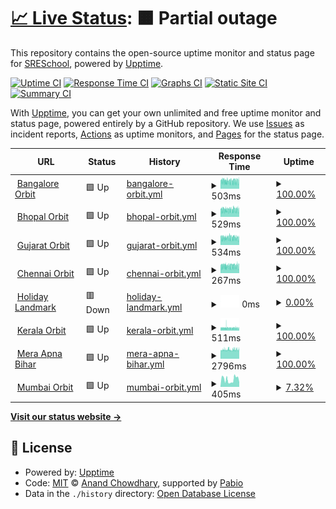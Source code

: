 # [📈 Live Status](https://SRESchool.github.io/All-HolidayLandmark-Websites-Uptime-Monitor): <!--live status--> **🟧 Partial outage**

This repository contains the open-source uptime monitor and status page for [SRESchool](https://SRESchool.github.io/All-HolidayLandmark-Websites-Uptime-Monitor), powered by [Upptime](https://github.com/upptime/upptime).

[![Uptime CI](https://github.com/SRESchool/All-HolidayLandmark-Websites-Uptime-Monitor/workflows/Uptime%20CI/badge.svg)](https://github.com/SRESchool/All-HolidayLandmark-Websites-Uptime-Monitor/actions?query=workflow%3A%22Uptime+CI%22)
[![Response Time CI](https://github.com/SRESchool/All-HolidayLandmark-Websites-Uptime-Monitor/workflows/Response%20Time%20CI/badge.svg)](https://github.com/SRESchool/All-HolidayLandmark-Websites-Uptime-Monitor/actions?query=workflow%3A%22Response+Time+CI%22)
[![Graphs CI](https://github.com/SRESchool/All-HolidayLandmark-Websites-Uptime-Monitor/workflows/Graphs%20CI/badge.svg)](https://github.com/SRESchool/All-HolidayLandmark-Websites-Uptime-Monitor/actions?query=workflow%3A%22Graphs+CI%22)
[![Static Site CI](https://github.com/SRESchool/All-HolidayLandmark-Websites-Uptime-Monitor/workflows/Static%20Site%20CI/badge.svg)](https://github.com/SRESchool/All-HolidayLandmark-Websites-Uptime-Monitor/actions?query=workflow%3A%22Static+Site+CI%22)
[![Summary CI](https://github.com/SRESchool/All-HolidayLandmark-Websites-Uptime-Monitor/workflows/Summary%20CI/badge.svg)](https://github.com/SRESchool/All-HolidayLandmark-Websites-Uptime-Monitor/actions?query=workflow%3A%22Summary+CI%22)

With [Upptime](https://upptime.js.org), you can get your own unlimited and free uptime monitor and status page, powered entirely by a GitHub repository. We use [Issues](https://github.com/SRESchool/All-HolidayLandmark-Websites-Uptime-Monitor/issues) as incident reports, [Actions](https://github.com/SRESchool/All-HolidayLandmark-Websites-Uptime-Monitor/actions) as uptime monitors, and [Pages](https://SRESchool.github.io/All-HolidayLandmark-Websites-Uptime-Monitor) for the status page.

<!--start: status pages-->
<!-- This summary is generated by Upptime (https://github.com/upptime/upptime) -->
<!-- Do not edit this manually, your changes will be overwritten -->
<!-- prettier-ignore -->
| URL | Status | History | Response Time | Uptime |
| --- | ------ | ------- | ------------- | ------ |
| <img alt="" src="https://icons.duckduckgo.com/ip3/bangaloreorbit.com.ico" height="13"> [Bangalore Orbit](https://bangaloreorbit.com) | 🟩 Up | [bangalore-orbit.yml](https://github.com/SRESchool/All-HolidayLandmark-Websites-Uptime-Monitor/commits/HEAD/history/bangalore-orbit.yml) | <details><summary><img alt="Response time graph" src="./graphs/bangalore-orbit/response-time-week.png" height="20"> 503ms</summary><br><a href="https://SRESchool.github.io/All-HolidayLandmark-Websites-Uptime-Monitor/history/bangalore-orbit"><img alt="Response time 503" src="https://img.shields.io/endpoint?url=https%3A%2F%2Fraw.githubusercontent.com%2FSRESchool%2FAll-HolidayLandmark-Websites-Uptime-Monitor%2FHEAD%2Fapi%2Fbangalore-orbit%2Fresponse-time.json"></a><br><a href="https://SRESchool.github.io/All-HolidayLandmark-Websites-Uptime-Monitor/history/bangalore-orbit"><img alt="24-hour response time 501" src="https://img.shields.io/endpoint?url=https%3A%2F%2Fraw.githubusercontent.com%2FSRESchool%2FAll-HolidayLandmark-Websites-Uptime-Monitor%2FHEAD%2Fapi%2Fbangalore-orbit%2Fresponse-time-day.json"></a><br><a href="https://SRESchool.github.io/All-HolidayLandmark-Websites-Uptime-Monitor/history/bangalore-orbit"><img alt="7-day response time 503" src="https://img.shields.io/endpoint?url=https%3A%2F%2Fraw.githubusercontent.com%2FSRESchool%2FAll-HolidayLandmark-Websites-Uptime-Monitor%2FHEAD%2Fapi%2Fbangalore-orbit%2Fresponse-time-week.json"></a><br><a href="https://SRESchool.github.io/All-HolidayLandmark-Websites-Uptime-Monitor/history/bangalore-orbit"><img alt="30-day response time 503" src="https://img.shields.io/endpoint?url=https%3A%2F%2Fraw.githubusercontent.com%2FSRESchool%2FAll-HolidayLandmark-Websites-Uptime-Monitor%2FHEAD%2Fapi%2Fbangalore-orbit%2Fresponse-time-month.json"></a><br><a href="https://SRESchool.github.io/All-HolidayLandmark-Websites-Uptime-Monitor/history/bangalore-orbit"><img alt="1-year response time 503" src="https://img.shields.io/endpoint?url=https%3A%2F%2Fraw.githubusercontent.com%2FSRESchool%2FAll-HolidayLandmark-Websites-Uptime-Monitor%2FHEAD%2Fapi%2Fbangalore-orbit%2Fresponse-time-year.json"></a></details> | <details><summary><a href="https://SRESchool.github.io/All-HolidayLandmark-Websites-Uptime-Monitor/history/bangalore-orbit">100.00%</a></summary><a href="https://SRESchool.github.io/All-HolidayLandmark-Websites-Uptime-Monitor/history/bangalore-orbit"><img alt="All-time uptime 100.00%" src="https://img.shields.io/endpoint?url=https%3A%2F%2Fraw.githubusercontent.com%2FSRESchool%2FAll-HolidayLandmark-Websites-Uptime-Monitor%2FHEAD%2Fapi%2Fbangalore-orbit%2Fuptime.json"></a><br><a href="https://SRESchool.github.io/All-HolidayLandmark-Websites-Uptime-Monitor/history/bangalore-orbit"><img alt="24-hour uptime 100.00%" src="https://img.shields.io/endpoint?url=https%3A%2F%2Fraw.githubusercontent.com%2FSRESchool%2FAll-HolidayLandmark-Websites-Uptime-Monitor%2FHEAD%2Fapi%2Fbangalore-orbit%2Fuptime-day.json"></a><br><a href="https://SRESchool.github.io/All-HolidayLandmark-Websites-Uptime-Monitor/history/bangalore-orbit"><img alt="7-day uptime 100.00%" src="https://img.shields.io/endpoint?url=https%3A%2F%2Fraw.githubusercontent.com%2FSRESchool%2FAll-HolidayLandmark-Websites-Uptime-Monitor%2FHEAD%2Fapi%2Fbangalore-orbit%2Fuptime-week.json"></a><br><a href="https://SRESchool.github.io/All-HolidayLandmark-Websites-Uptime-Monitor/history/bangalore-orbit"><img alt="30-day uptime 100.00%" src="https://img.shields.io/endpoint?url=https%3A%2F%2Fraw.githubusercontent.com%2FSRESchool%2FAll-HolidayLandmark-Websites-Uptime-Monitor%2FHEAD%2Fapi%2Fbangalore-orbit%2Fuptime-month.json"></a><br><a href="https://SRESchool.github.io/All-HolidayLandmark-Websites-Uptime-Monitor/history/bangalore-orbit"><img alt="1-year uptime 100.00%" src="https://img.shields.io/endpoint?url=https%3A%2F%2Fraw.githubusercontent.com%2FSRESchool%2FAll-HolidayLandmark-Websites-Uptime-Monitor%2FHEAD%2Fapi%2Fbangalore-orbit%2Fuptime-year.json"></a></details>
| <img alt="" src="https://icons.duckduckgo.com/ip3/bhopalorbit.com.ico" height="13"> [Bhopal Orbit](https://bhopalorbit.com) | 🟩 Up | [bhopal-orbit.yml](https://github.com/SRESchool/All-HolidayLandmark-Websites-Uptime-Monitor/commits/HEAD/history/bhopal-orbit.yml) | <details><summary><img alt="Response time graph" src="./graphs/bhopal-orbit/response-time-week.png" height="20"> 529ms</summary><br><a href="https://SRESchool.github.io/All-HolidayLandmark-Websites-Uptime-Monitor/history/bhopal-orbit"><img alt="Response time 529" src="https://img.shields.io/endpoint?url=https%3A%2F%2Fraw.githubusercontent.com%2FSRESchool%2FAll-HolidayLandmark-Websites-Uptime-Monitor%2FHEAD%2Fapi%2Fbhopal-orbit%2Fresponse-time.json"></a><br><a href="https://SRESchool.github.io/All-HolidayLandmark-Websites-Uptime-Monitor/history/bhopal-orbit"><img alt="24-hour response time 533" src="https://img.shields.io/endpoint?url=https%3A%2F%2Fraw.githubusercontent.com%2FSRESchool%2FAll-HolidayLandmark-Websites-Uptime-Monitor%2FHEAD%2Fapi%2Fbhopal-orbit%2Fresponse-time-day.json"></a><br><a href="https://SRESchool.github.io/All-HolidayLandmark-Websites-Uptime-Monitor/history/bhopal-orbit"><img alt="7-day response time 529" src="https://img.shields.io/endpoint?url=https%3A%2F%2Fraw.githubusercontent.com%2FSRESchool%2FAll-HolidayLandmark-Websites-Uptime-Monitor%2FHEAD%2Fapi%2Fbhopal-orbit%2Fresponse-time-week.json"></a><br><a href="https://SRESchool.github.io/All-HolidayLandmark-Websites-Uptime-Monitor/history/bhopal-orbit"><img alt="30-day response time 529" src="https://img.shields.io/endpoint?url=https%3A%2F%2Fraw.githubusercontent.com%2FSRESchool%2FAll-HolidayLandmark-Websites-Uptime-Monitor%2FHEAD%2Fapi%2Fbhopal-orbit%2Fresponse-time-month.json"></a><br><a href="https://SRESchool.github.io/All-HolidayLandmark-Websites-Uptime-Monitor/history/bhopal-orbit"><img alt="1-year response time 529" src="https://img.shields.io/endpoint?url=https%3A%2F%2Fraw.githubusercontent.com%2FSRESchool%2FAll-HolidayLandmark-Websites-Uptime-Monitor%2FHEAD%2Fapi%2Fbhopal-orbit%2Fresponse-time-year.json"></a></details> | <details><summary><a href="https://SRESchool.github.io/All-HolidayLandmark-Websites-Uptime-Monitor/history/bhopal-orbit">100.00%</a></summary><a href="https://SRESchool.github.io/All-HolidayLandmark-Websites-Uptime-Monitor/history/bhopal-orbit"><img alt="All-time uptime 100.00%" src="https://img.shields.io/endpoint?url=https%3A%2F%2Fraw.githubusercontent.com%2FSRESchool%2FAll-HolidayLandmark-Websites-Uptime-Monitor%2FHEAD%2Fapi%2Fbhopal-orbit%2Fuptime.json"></a><br><a href="https://SRESchool.github.io/All-HolidayLandmark-Websites-Uptime-Monitor/history/bhopal-orbit"><img alt="24-hour uptime 100.00%" src="https://img.shields.io/endpoint?url=https%3A%2F%2Fraw.githubusercontent.com%2FSRESchool%2FAll-HolidayLandmark-Websites-Uptime-Monitor%2FHEAD%2Fapi%2Fbhopal-orbit%2Fuptime-day.json"></a><br><a href="https://SRESchool.github.io/All-HolidayLandmark-Websites-Uptime-Monitor/history/bhopal-orbit"><img alt="7-day uptime 100.00%" src="https://img.shields.io/endpoint?url=https%3A%2F%2Fraw.githubusercontent.com%2FSRESchool%2FAll-HolidayLandmark-Websites-Uptime-Monitor%2FHEAD%2Fapi%2Fbhopal-orbit%2Fuptime-week.json"></a><br><a href="https://SRESchool.github.io/All-HolidayLandmark-Websites-Uptime-Monitor/history/bhopal-orbit"><img alt="30-day uptime 100.00%" src="https://img.shields.io/endpoint?url=https%3A%2F%2Fraw.githubusercontent.com%2FSRESchool%2FAll-HolidayLandmark-Websites-Uptime-Monitor%2FHEAD%2Fapi%2Fbhopal-orbit%2Fuptime-month.json"></a><br><a href="https://SRESchool.github.io/All-HolidayLandmark-Websites-Uptime-Monitor/history/bhopal-orbit"><img alt="1-year uptime 100.00%" src="https://img.shields.io/endpoint?url=https%3A%2F%2Fraw.githubusercontent.com%2FSRESchool%2FAll-HolidayLandmark-Websites-Uptime-Monitor%2FHEAD%2Fapi%2Fbhopal-orbit%2Fuptime-year.json"></a></details>
| <img alt="" src="https://icons.duckduckgo.com/ip3/gujaratorbit.com.ico" height="13"> [Gujarat Orbit](https://gujaratorbit.com) | 🟩 Up | [gujarat-orbit.yml](https://github.com/SRESchool/All-HolidayLandmark-Websites-Uptime-Monitor/commits/HEAD/history/gujarat-orbit.yml) | <details><summary><img alt="Response time graph" src="./graphs/gujarat-orbit/response-time-week.png" height="20"> 534ms</summary><br><a href="https://SRESchool.github.io/All-HolidayLandmark-Websites-Uptime-Monitor/history/gujarat-orbit"><img alt="Response time 534" src="https://img.shields.io/endpoint?url=https%3A%2F%2Fraw.githubusercontent.com%2FSRESchool%2FAll-HolidayLandmark-Websites-Uptime-Monitor%2FHEAD%2Fapi%2Fgujarat-orbit%2Fresponse-time.json"></a><br><a href="https://SRESchool.github.io/All-HolidayLandmark-Websites-Uptime-Monitor/history/gujarat-orbit"><img alt="24-hour response time 528" src="https://img.shields.io/endpoint?url=https%3A%2F%2Fraw.githubusercontent.com%2FSRESchool%2FAll-HolidayLandmark-Websites-Uptime-Monitor%2FHEAD%2Fapi%2Fgujarat-orbit%2Fresponse-time-day.json"></a><br><a href="https://SRESchool.github.io/All-HolidayLandmark-Websites-Uptime-Monitor/history/gujarat-orbit"><img alt="7-day response time 534" src="https://img.shields.io/endpoint?url=https%3A%2F%2Fraw.githubusercontent.com%2FSRESchool%2FAll-HolidayLandmark-Websites-Uptime-Monitor%2FHEAD%2Fapi%2Fgujarat-orbit%2Fresponse-time-week.json"></a><br><a href="https://SRESchool.github.io/All-HolidayLandmark-Websites-Uptime-Monitor/history/gujarat-orbit"><img alt="30-day response time 534" src="https://img.shields.io/endpoint?url=https%3A%2F%2Fraw.githubusercontent.com%2FSRESchool%2FAll-HolidayLandmark-Websites-Uptime-Monitor%2FHEAD%2Fapi%2Fgujarat-orbit%2Fresponse-time-month.json"></a><br><a href="https://SRESchool.github.io/All-HolidayLandmark-Websites-Uptime-Monitor/history/gujarat-orbit"><img alt="1-year response time 534" src="https://img.shields.io/endpoint?url=https%3A%2F%2Fraw.githubusercontent.com%2FSRESchool%2FAll-HolidayLandmark-Websites-Uptime-Monitor%2FHEAD%2Fapi%2Fgujarat-orbit%2Fresponse-time-year.json"></a></details> | <details><summary><a href="https://SRESchool.github.io/All-HolidayLandmark-Websites-Uptime-Monitor/history/gujarat-orbit">100.00%</a></summary><a href="https://SRESchool.github.io/All-HolidayLandmark-Websites-Uptime-Monitor/history/gujarat-orbit"><img alt="All-time uptime 100.00%" src="https://img.shields.io/endpoint?url=https%3A%2F%2Fraw.githubusercontent.com%2FSRESchool%2FAll-HolidayLandmark-Websites-Uptime-Monitor%2FHEAD%2Fapi%2Fgujarat-orbit%2Fuptime.json"></a><br><a href="https://SRESchool.github.io/All-HolidayLandmark-Websites-Uptime-Monitor/history/gujarat-orbit"><img alt="24-hour uptime 100.00%" src="https://img.shields.io/endpoint?url=https%3A%2F%2Fraw.githubusercontent.com%2FSRESchool%2FAll-HolidayLandmark-Websites-Uptime-Monitor%2FHEAD%2Fapi%2Fgujarat-orbit%2Fuptime-day.json"></a><br><a href="https://SRESchool.github.io/All-HolidayLandmark-Websites-Uptime-Monitor/history/gujarat-orbit"><img alt="7-day uptime 100.00%" src="https://img.shields.io/endpoint?url=https%3A%2F%2Fraw.githubusercontent.com%2FSRESchool%2FAll-HolidayLandmark-Websites-Uptime-Monitor%2FHEAD%2Fapi%2Fgujarat-orbit%2Fuptime-week.json"></a><br><a href="https://SRESchool.github.io/All-HolidayLandmark-Websites-Uptime-Monitor/history/gujarat-orbit"><img alt="30-day uptime 100.00%" src="https://img.shields.io/endpoint?url=https%3A%2F%2Fraw.githubusercontent.com%2FSRESchool%2FAll-HolidayLandmark-Websites-Uptime-Monitor%2FHEAD%2Fapi%2Fgujarat-orbit%2Fuptime-month.json"></a><br><a href="https://SRESchool.github.io/All-HolidayLandmark-Websites-Uptime-Monitor/history/gujarat-orbit"><img alt="1-year uptime 100.00%" src="https://img.shields.io/endpoint?url=https%3A%2F%2Fraw.githubusercontent.com%2FSRESchool%2FAll-HolidayLandmark-Websites-Uptime-Monitor%2FHEAD%2Fapi%2Fgujarat-orbit%2Fuptime-year.json"></a></details>
| <img alt="" src="https://icons.duckduckgo.com/ip3/chennaiorbit.com.ico" height="13"> [Chennai Orbit](https://chennaiorbit.com) | 🟩 Up | [chennai-orbit.yml](https://github.com/SRESchool/All-HolidayLandmark-Websites-Uptime-Monitor/commits/HEAD/history/chennai-orbit.yml) | <details><summary><img alt="Response time graph" src="./graphs/chennai-orbit/response-time-week.png" height="20"> 267ms</summary><br><a href="https://SRESchool.github.io/All-HolidayLandmark-Websites-Uptime-Monitor/history/chennai-orbit"><img alt="Response time 267" src="https://img.shields.io/endpoint?url=https%3A%2F%2Fraw.githubusercontent.com%2FSRESchool%2FAll-HolidayLandmark-Websites-Uptime-Monitor%2FHEAD%2Fapi%2Fchennai-orbit%2Fresponse-time.json"></a><br><a href="https://SRESchool.github.io/All-HolidayLandmark-Websites-Uptime-Monitor/history/chennai-orbit"><img alt="24-hour response time 267" src="https://img.shields.io/endpoint?url=https%3A%2F%2Fraw.githubusercontent.com%2FSRESchool%2FAll-HolidayLandmark-Websites-Uptime-Monitor%2FHEAD%2Fapi%2Fchennai-orbit%2Fresponse-time-day.json"></a><br><a href="https://SRESchool.github.io/All-HolidayLandmark-Websites-Uptime-Monitor/history/chennai-orbit"><img alt="7-day response time 267" src="https://img.shields.io/endpoint?url=https%3A%2F%2Fraw.githubusercontent.com%2FSRESchool%2FAll-HolidayLandmark-Websites-Uptime-Monitor%2FHEAD%2Fapi%2Fchennai-orbit%2Fresponse-time-week.json"></a><br><a href="https://SRESchool.github.io/All-HolidayLandmark-Websites-Uptime-Monitor/history/chennai-orbit"><img alt="30-day response time 267" src="https://img.shields.io/endpoint?url=https%3A%2F%2Fraw.githubusercontent.com%2FSRESchool%2FAll-HolidayLandmark-Websites-Uptime-Monitor%2FHEAD%2Fapi%2Fchennai-orbit%2Fresponse-time-month.json"></a><br><a href="https://SRESchool.github.io/All-HolidayLandmark-Websites-Uptime-Monitor/history/chennai-orbit"><img alt="1-year response time 267" src="https://img.shields.io/endpoint?url=https%3A%2F%2Fraw.githubusercontent.com%2FSRESchool%2FAll-HolidayLandmark-Websites-Uptime-Monitor%2FHEAD%2Fapi%2Fchennai-orbit%2Fresponse-time-year.json"></a></details> | <details><summary><a href="https://SRESchool.github.io/All-HolidayLandmark-Websites-Uptime-Monitor/history/chennai-orbit">100.00%</a></summary><a href="https://SRESchool.github.io/All-HolidayLandmark-Websites-Uptime-Monitor/history/chennai-orbit"><img alt="All-time uptime 100.00%" src="https://img.shields.io/endpoint?url=https%3A%2F%2Fraw.githubusercontent.com%2FSRESchool%2FAll-HolidayLandmark-Websites-Uptime-Monitor%2FHEAD%2Fapi%2Fchennai-orbit%2Fuptime.json"></a><br><a href="https://SRESchool.github.io/All-HolidayLandmark-Websites-Uptime-Monitor/history/chennai-orbit"><img alt="24-hour uptime 100.00%" src="https://img.shields.io/endpoint?url=https%3A%2F%2Fraw.githubusercontent.com%2FSRESchool%2FAll-HolidayLandmark-Websites-Uptime-Monitor%2FHEAD%2Fapi%2Fchennai-orbit%2Fuptime-day.json"></a><br><a href="https://SRESchool.github.io/All-HolidayLandmark-Websites-Uptime-Monitor/history/chennai-orbit"><img alt="7-day uptime 100.00%" src="https://img.shields.io/endpoint?url=https%3A%2F%2Fraw.githubusercontent.com%2FSRESchool%2FAll-HolidayLandmark-Websites-Uptime-Monitor%2FHEAD%2Fapi%2Fchennai-orbit%2Fuptime-week.json"></a><br><a href="https://SRESchool.github.io/All-HolidayLandmark-Websites-Uptime-Monitor/history/chennai-orbit"><img alt="30-day uptime 100.00%" src="https://img.shields.io/endpoint?url=https%3A%2F%2Fraw.githubusercontent.com%2FSRESchool%2FAll-HolidayLandmark-Websites-Uptime-Monitor%2FHEAD%2Fapi%2Fchennai-orbit%2Fuptime-month.json"></a><br><a href="https://SRESchool.github.io/All-HolidayLandmark-Websites-Uptime-Monitor/history/chennai-orbit"><img alt="1-year uptime 100.00%" src="https://img.shields.io/endpoint?url=https%3A%2F%2Fraw.githubusercontent.com%2FSRESchool%2FAll-HolidayLandmark-Websites-Uptime-Monitor%2FHEAD%2Fapi%2Fchennai-orbit%2Fuptime-year.json"></a></details>
| <img alt="" src="https://icons.duckduckgo.com/ip3/holidaylandmark.com.ico" height="13"> [Holiday Landmark](https://holidaylandmark.com) | 🟥 Down | [holiday-landmark.yml](https://github.com/SRESchool/All-HolidayLandmark-Websites-Uptime-Monitor/commits/HEAD/history/holiday-landmark.yml) | <details><summary><img alt="Response time graph" src="./graphs/holiday-landmark/response-time-week.png" height="20"> 0ms</summary><br><a href="https://SRESchool.github.io/All-HolidayLandmark-Websites-Uptime-Monitor/history/holiday-landmark"><img alt="Response time 0" src="https://img.shields.io/endpoint?url=https%3A%2F%2Fraw.githubusercontent.com%2FSRESchool%2FAll-HolidayLandmark-Websites-Uptime-Monitor%2FHEAD%2Fapi%2Fholiday-landmark%2Fresponse-time.json"></a><br><a href="https://SRESchool.github.io/All-HolidayLandmark-Websites-Uptime-Monitor/history/holiday-landmark"><img alt="24-hour response time 0" src="https://img.shields.io/endpoint?url=https%3A%2F%2Fraw.githubusercontent.com%2FSRESchool%2FAll-HolidayLandmark-Websites-Uptime-Monitor%2FHEAD%2Fapi%2Fholiday-landmark%2Fresponse-time-day.json"></a><br><a href="https://SRESchool.github.io/All-HolidayLandmark-Websites-Uptime-Monitor/history/holiday-landmark"><img alt="7-day response time 0" src="https://img.shields.io/endpoint?url=https%3A%2F%2Fraw.githubusercontent.com%2FSRESchool%2FAll-HolidayLandmark-Websites-Uptime-Monitor%2FHEAD%2Fapi%2Fholiday-landmark%2Fresponse-time-week.json"></a><br><a href="https://SRESchool.github.io/All-HolidayLandmark-Websites-Uptime-Monitor/history/holiday-landmark"><img alt="30-day response time 0" src="https://img.shields.io/endpoint?url=https%3A%2F%2Fraw.githubusercontent.com%2FSRESchool%2FAll-HolidayLandmark-Websites-Uptime-Monitor%2FHEAD%2Fapi%2Fholiday-landmark%2Fresponse-time-month.json"></a><br><a href="https://SRESchool.github.io/All-HolidayLandmark-Websites-Uptime-Monitor/history/holiday-landmark"><img alt="1-year response time 0" src="https://img.shields.io/endpoint?url=https%3A%2F%2Fraw.githubusercontent.com%2FSRESchool%2FAll-HolidayLandmark-Websites-Uptime-Monitor%2FHEAD%2Fapi%2Fholiday-landmark%2Fresponse-time-year.json"></a></details> | <details><summary><a href="https://SRESchool.github.io/All-HolidayLandmark-Websites-Uptime-Monitor/history/holiday-landmark">0.00%</a></summary><a href="https://SRESchool.github.io/All-HolidayLandmark-Websites-Uptime-Monitor/history/holiday-landmark"><img alt="All-time uptime 0.00%" src="https://img.shields.io/endpoint?url=https%3A%2F%2Fraw.githubusercontent.com%2FSRESchool%2FAll-HolidayLandmark-Websites-Uptime-Monitor%2FHEAD%2Fapi%2Fholiday-landmark%2Fuptime.json"></a><br><a href="https://SRESchool.github.io/All-HolidayLandmark-Websites-Uptime-Monitor/history/holiday-landmark"><img alt="24-hour uptime 0.00%" src="https://img.shields.io/endpoint?url=https%3A%2F%2Fraw.githubusercontent.com%2FSRESchool%2FAll-HolidayLandmark-Websites-Uptime-Monitor%2FHEAD%2Fapi%2Fholiday-landmark%2Fuptime-day.json"></a><br><a href="https://SRESchool.github.io/All-HolidayLandmark-Websites-Uptime-Monitor/history/holiday-landmark"><img alt="7-day uptime 0.00%" src="https://img.shields.io/endpoint?url=https%3A%2F%2Fraw.githubusercontent.com%2FSRESchool%2FAll-HolidayLandmark-Websites-Uptime-Monitor%2FHEAD%2Fapi%2Fholiday-landmark%2Fuptime-week.json"></a><br><a href="https://SRESchool.github.io/All-HolidayLandmark-Websites-Uptime-Monitor/history/holiday-landmark"><img alt="30-day uptime 0.00%" src="https://img.shields.io/endpoint?url=https%3A%2F%2Fraw.githubusercontent.com%2FSRESchool%2FAll-HolidayLandmark-Websites-Uptime-Monitor%2FHEAD%2Fapi%2Fholiday-landmark%2Fuptime-month.json"></a><br><a href="https://SRESchool.github.io/All-HolidayLandmark-Websites-Uptime-Monitor/history/holiday-landmark"><img alt="1-year uptime 0.00%" src="https://img.shields.io/endpoint?url=https%3A%2F%2Fraw.githubusercontent.com%2FSRESchool%2FAll-HolidayLandmark-Websites-Uptime-Monitor%2FHEAD%2Fapi%2Fholiday-landmark%2Fuptime-year.json"></a></details>
| <img alt="" src="https://icons.duckduckgo.com/ip3/keralaorbit.in.ico" height="13"> [Kerala Orbit](https://keralaorbit.in) | 🟩 Up | [kerala-orbit.yml](https://github.com/SRESchool/All-HolidayLandmark-Websites-Uptime-Monitor/commits/HEAD/history/kerala-orbit.yml) | <details><summary><img alt="Response time graph" src="./graphs/kerala-orbit/response-time-week.png" height="20"> 511ms</summary><br><a href="https://SRESchool.github.io/All-HolidayLandmark-Websites-Uptime-Monitor/history/kerala-orbit"><img alt="Response time 511" src="https://img.shields.io/endpoint?url=https%3A%2F%2Fraw.githubusercontent.com%2FSRESchool%2FAll-HolidayLandmark-Websites-Uptime-Monitor%2FHEAD%2Fapi%2Fkerala-orbit%2Fresponse-time.json"></a><br><a href="https://SRESchool.github.io/All-HolidayLandmark-Websites-Uptime-Monitor/history/kerala-orbit"><img alt="24-hour response time 502" src="https://img.shields.io/endpoint?url=https%3A%2F%2Fraw.githubusercontent.com%2FSRESchool%2FAll-HolidayLandmark-Websites-Uptime-Monitor%2FHEAD%2Fapi%2Fkerala-orbit%2Fresponse-time-day.json"></a><br><a href="https://SRESchool.github.io/All-HolidayLandmark-Websites-Uptime-Monitor/history/kerala-orbit"><img alt="7-day response time 511" src="https://img.shields.io/endpoint?url=https%3A%2F%2Fraw.githubusercontent.com%2FSRESchool%2FAll-HolidayLandmark-Websites-Uptime-Monitor%2FHEAD%2Fapi%2Fkerala-orbit%2Fresponse-time-week.json"></a><br><a href="https://SRESchool.github.io/All-HolidayLandmark-Websites-Uptime-Monitor/history/kerala-orbit"><img alt="30-day response time 511" src="https://img.shields.io/endpoint?url=https%3A%2F%2Fraw.githubusercontent.com%2FSRESchool%2FAll-HolidayLandmark-Websites-Uptime-Monitor%2FHEAD%2Fapi%2Fkerala-orbit%2Fresponse-time-month.json"></a><br><a href="https://SRESchool.github.io/All-HolidayLandmark-Websites-Uptime-Monitor/history/kerala-orbit"><img alt="1-year response time 511" src="https://img.shields.io/endpoint?url=https%3A%2F%2Fraw.githubusercontent.com%2FSRESchool%2FAll-HolidayLandmark-Websites-Uptime-Monitor%2FHEAD%2Fapi%2Fkerala-orbit%2Fresponse-time-year.json"></a></details> | <details><summary><a href="https://SRESchool.github.io/All-HolidayLandmark-Websites-Uptime-Monitor/history/kerala-orbit">100.00%</a></summary><a href="https://SRESchool.github.io/All-HolidayLandmark-Websites-Uptime-Monitor/history/kerala-orbit"><img alt="All-time uptime 100.00%" src="https://img.shields.io/endpoint?url=https%3A%2F%2Fraw.githubusercontent.com%2FSRESchool%2FAll-HolidayLandmark-Websites-Uptime-Monitor%2FHEAD%2Fapi%2Fkerala-orbit%2Fuptime.json"></a><br><a href="https://SRESchool.github.io/All-HolidayLandmark-Websites-Uptime-Monitor/history/kerala-orbit"><img alt="24-hour uptime 100.00%" src="https://img.shields.io/endpoint?url=https%3A%2F%2Fraw.githubusercontent.com%2FSRESchool%2FAll-HolidayLandmark-Websites-Uptime-Monitor%2FHEAD%2Fapi%2Fkerala-orbit%2Fuptime-day.json"></a><br><a href="https://SRESchool.github.io/All-HolidayLandmark-Websites-Uptime-Monitor/history/kerala-orbit"><img alt="7-day uptime 100.00%" src="https://img.shields.io/endpoint?url=https%3A%2F%2Fraw.githubusercontent.com%2FSRESchool%2FAll-HolidayLandmark-Websites-Uptime-Monitor%2FHEAD%2Fapi%2Fkerala-orbit%2Fuptime-week.json"></a><br><a href="https://SRESchool.github.io/All-HolidayLandmark-Websites-Uptime-Monitor/history/kerala-orbit"><img alt="30-day uptime 100.00%" src="https://img.shields.io/endpoint?url=https%3A%2F%2Fraw.githubusercontent.com%2FSRESchool%2FAll-HolidayLandmark-Websites-Uptime-Monitor%2FHEAD%2Fapi%2Fkerala-orbit%2Fuptime-month.json"></a><br><a href="https://SRESchool.github.io/All-HolidayLandmark-Websites-Uptime-Monitor/history/kerala-orbit"><img alt="1-year uptime 100.00%" src="https://img.shields.io/endpoint?url=https%3A%2F%2Fraw.githubusercontent.com%2FSRESchool%2FAll-HolidayLandmark-Websites-Uptime-Monitor%2FHEAD%2Fapi%2Fkerala-orbit%2Fuptime-year.json"></a></details>
| <img alt="" src="https://icons.duckduckgo.com/ip3/meraapnabihar.com.ico" height="13"> [Mera Apna Bihar](https://meraapnabihar.com) | 🟩 Up | [mera-apna-bihar.yml](https://github.com/SRESchool/All-HolidayLandmark-Websites-Uptime-Monitor/commits/HEAD/history/mera-apna-bihar.yml) | <details><summary><img alt="Response time graph" src="./graphs/mera-apna-bihar/response-time-week.png" height="20"> 2796ms</summary><br><a href="https://SRESchool.github.io/All-HolidayLandmark-Websites-Uptime-Monitor/history/mera-apna-bihar"><img alt="Response time 2796" src="https://img.shields.io/endpoint?url=https%3A%2F%2Fraw.githubusercontent.com%2FSRESchool%2FAll-HolidayLandmark-Websites-Uptime-Monitor%2FHEAD%2Fapi%2Fmera-apna-bihar%2Fresponse-time.json"></a><br><a href="https://SRESchool.github.io/All-HolidayLandmark-Websites-Uptime-Monitor/history/mera-apna-bihar"><img alt="24-hour response time 2811" src="https://img.shields.io/endpoint?url=https%3A%2F%2Fraw.githubusercontent.com%2FSRESchool%2FAll-HolidayLandmark-Websites-Uptime-Monitor%2FHEAD%2Fapi%2Fmera-apna-bihar%2Fresponse-time-day.json"></a><br><a href="https://SRESchool.github.io/All-HolidayLandmark-Websites-Uptime-Monitor/history/mera-apna-bihar"><img alt="7-day response time 2796" src="https://img.shields.io/endpoint?url=https%3A%2F%2Fraw.githubusercontent.com%2FSRESchool%2FAll-HolidayLandmark-Websites-Uptime-Monitor%2FHEAD%2Fapi%2Fmera-apna-bihar%2Fresponse-time-week.json"></a><br><a href="https://SRESchool.github.io/All-HolidayLandmark-Websites-Uptime-Monitor/history/mera-apna-bihar"><img alt="30-day response time 2796" src="https://img.shields.io/endpoint?url=https%3A%2F%2Fraw.githubusercontent.com%2FSRESchool%2FAll-HolidayLandmark-Websites-Uptime-Monitor%2FHEAD%2Fapi%2Fmera-apna-bihar%2Fresponse-time-month.json"></a><br><a href="https://SRESchool.github.io/All-HolidayLandmark-Websites-Uptime-Monitor/history/mera-apna-bihar"><img alt="1-year response time 2796" src="https://img.shields.io/endpoint?url=https%3A%2F%2Fraw.githubusercontent.com%2FSRESchool%2FAll-HolidayLandmark-Websites-Uptime-Monitor%2FHEAD%2Fapi%2Fmera-apna-bihar%2Fresponse-time-year.json"></a></details> | <details><summary><a href="https://SRESchool.github.io/All-HolidayLandmark-Websites-Uptime-Monitor/history/mera-apna-bihar">100.00%</a></summary><a href="https://SRESchool.github.io/All-HolidayLandmark-Websites-Uptime-Monitor/history/mera-apna-bihar"><img alt="All-time uptime 100.00%" src="https://img.shields.io/endpoint?url=https%3A%2F%2Fraw.githubusercontent.com%2FSRESchool%2FAll-HolidayLandmark-Websites-Uptime-Monitor%2FHEAD%2Fapi%2Fmera-apna-bihar%2Fuptime.json"></a><br><a href="https://SRESchool.github.io/All-HolidayLandmark-Websites-Uptime-Monitor/history/mera-apna-bihar"><img alt="24-hour uptime 100.00%" src="https://img.shields.io/endpoint?url=https%3A%2F%2Fraw.githubusercontent.com%2FSRESchool%2FAll-HolidayLandmark-Websites-Uptime-Monitor%2FHEAD%2Fapi%2Fmera-apna-bihar%2Fuptime-day.json"></a><br><a href="https://SRESchool.github.io/All-HolidayLandmark-Websites-Uptime-Monitor/history/mera-apna-bihar"><img alt="7-day uptime 100.00%" src="https://img.shields.io/endpoint?url=https%3A%2F%2Fraw.githubusercontent.com%2FSRESchool%2FAll-HolidayLandmark-Websites-Uptime-Monitor%2FHEAD%2Fapi%2Fmera-apna-bihar%2Fuptime-week.json"></a><br><a href="https://SRESchool.github.io/All-HolidayLandmark-Websites-Uptime-Monitor/history/mera-apna-bihar"><img alt="30-day uptime 100.00%" src="https://img.shields.io/endpoint?url=https%3A%2F%2Fraw.githubusercontent.com%2FSRESchool%2FAll-HolidayLandmark-Websites-Uptime-Monitor%2FHEAD%2Fapi%2Fmera-apna-bihar%2Fuptime-month.json"></a><br><a href="https://SRESchool.github.io/All-HolidayLandmark-Websites-Uptime-Monitor/history/mera-apna-bihar"><img alt="1-year uptime 100.00%" src="https://img.shields.io/endpoint?url=https%3A%2F%2Fraw.githubusercontent.com%2FSRESchool%2FAll-HolidayLandmark-Websites-Uptime-Monitor%2FHEAD%2Fapi%2Fmera-apna-bihar%2Fuptime-year.json"></a></details>
| <img alt="" src="https://icons.duckduckgo.com/ip3/mumbaiorbit.in.ico" height="13"> [Mumbai Orbit](https://mumbaiorbit.in) | 🟩 Up | [mumbai-orbit.yml](https://github.com/SRESchool/All-HolidayLandmark-Websites-Uptime-Monitor/commits/HEAD/history/mumbai-orbit.yml) | <details><summary><img alt="Response time graph" src="./graphs/mumbai-orbit/response-time-week.png" height="20"> 405ms</summary><br><a href="https://SRESchool.github.io/All-HolidayLandmark-Websites-Uptime-Monitor/history/mumbai-orbit"><img alt="Response time 405" src="https://img.shields.io/endpoint?url=https%3A%2F%2Fraw.githubusercontent.com%2FSRESchool%2FAll-HolidayLandmark-Websites-Uptime-Monitor%2FHEAD%2Fapi%2Fmumbai-orbit%2Fresponse-time.json"></a><br><a href="https://SRESchool.github.io/All-HolidayLandmark-Websites-Uptime-Monitor/history/mumbai-orbit"><img alt="24-hour response time 405" src="https://img.shields.io/endpoint?url=https%3A%2F%2Fraw.githubusercontent.com%2FSRESchool%2FAll-HolidayLandmark-Websites-Uptime-Monitor%2FHEAD%2Fapi%2Fmumbai-orbit%2Fresponse-time-day.json"></a><br><a href="https://SRESchool.github.io/All-HolidayLandmark-Websites-Uptime-Monitor/history/mumbai-orbit"><img alt="7-day response time 405" src="https://img.shields.io/endpoint?url=https%3A%2F%2Fraw.githubusercontent.com%2FSRESchool%2FAll-HolidayLandmark-Websites-Uptime-Monitor%2FHEAD%2Fapi%2Fmumbai-orbit%2Fresponse-time-week.json"></a><br><a href="https://SRESchool.github.io/All-HolidayLandmark-Websites-Uptime-Monitor/history/mumbai-orbit"><img alt="30-day response time 405" src="https://img.shields.io/endpoint?url=https%3A%2F%2Fraw.githubusercontent.com%2FSRESchool%2FAll-HolidayLandmark-Websites-Uptime-Monitor%2FHEAD%2Fapi%2Fmumbai-orbit%2Fresponse-time-month.json"></a><br><a href="https://SRESchool.github.io/All-HolidayLandmark-Websites-Uptime-Monitor/history/mumbai-orbit"><img alt="1-year response time 405" src="https://img.shields.io/endpoint?url=https%3A%2F%2Fraw.githubusercontent.com%2FSRESchool%2FAll-HolidayLandmark-Websites-Uptime-Monitor%2FHEAD%2Fapi%2Fmumbai-orbit%2Fresponse-time-year.json"></a></details> | <details><summary><a href="https://SRESchool.github.io/All-HolidayLandmark-Websites-Uptime-Monitor/history/mumbai-orbit">7.32%</a></summary><a href="https://SRESchool.github.io/All-HolidayLandmark-Websites-Uptime-Monitor/history/mumbai-orbit"><img alt="All-time uptime 7.32%" src="https://img.shields.io/endpoint?url=https%3A%2F%2Fraw.githubusercontent.com%2FSRESchool%2FAll-HolidayLandmark-Websites-Uptime-Monitor%2FHEAD%2Fapi%2Fmumbai-orbit%2Fuptime.json"></a><br><a href="https://SRESchool.github.io/All-HolidayLandmark-Websites-Uptime-Monitor/history/mumbai-orbit"><img alt="24-hour uptime 14.43%" src="https://img.shields.io/endpoint?url=https%3A%2F%2Fraw.githubusercontent.com%2FSRESchool%2FAll-HolidayLandmark-Websites-Uptime-Monitor%2FHEAD%2Fapi%2Fmumbai-orbit%2Fuptime-day.json"></a><br><a href="https://SRESchool.github.io/All-HolidayLandmark-Websites-Uptime-Monitor/history/mumbai-orbit"><img alt="7-day uptime 7.32%" src="https://img.shields.io/endpoint?url=https%3A%2F%2Fraw.githubusercontent.com%2FSRESchool%2FAll-HolidayLandmark-Websites-Uptime-Monitor%2FHEAD%2Fapi%2Fmumbai-orbit%2Fuptime-week.json"></a><br><a href="https://SRESchool.github.io/All-HolidayLandmark-Websites-Uptime-Monitor/history/mumbai-orbit"><img alt="30-day uptime 7.32%" src="https://img.shields.io/endpoint?url=https%3A%2F%2Fraw.githubusercontent.com%2FSRESchool%2FAll-HolidayLandmark-Websites-Uptime-Monitor%2FHEAD%2Fapi%2Fmumbai-orbit%2Fuptime-month.json"></a><br><a href="https://SRESchool.github.io/All-HolidayLandmark-Websites-Uptime-Monitor/history/mumbai-orbit"><img alt="1-year uptime 7.32%" src="https://img.shields.io/endpoint?url=https%3A%2F%2Fraw.githubusercontent.com%2FSRESchool%2FAll-HolidayLandmark-Websites-Uptime-Monitor%2FHEAD%2Fapi%2Fmumbai-orbit%2Fuptime-year.json"></a></details>

<!--end: status pages-->

[**Visit our status website →**](https://SRESchool.github.io/All-HolidayLandmark-Websites-Uptime-Monitor)

## 📄 License

- Powered by: [Upptime](https://github.com/upptime/upptime)
- Code: [MIT](./LICENSE) © [Anand Chowdhary](https://anandchowdhary.com), supported by [Pabio](https://pabio.com)
- Data in the `./history` directory: [Open Database License](https://opendatacommons.org/licenses/odbl/1-0/)
